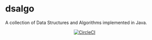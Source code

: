 # dsalgo

A collection of Data Structures and Algorithms implemented in Java.

<div align="center">
    <a
        href="https://circleci.com/gh/KevinMarioGerard/dsalgo/tree/master"
        target="_blank"
        rel="nofollow,noreferrer"
        ><img
            src="https://circleci.com/gh/KevinMarioGerard/dsalgo/tree/master.svg?style=shield"
            alt="CircleCI"
    /></a>
</div>